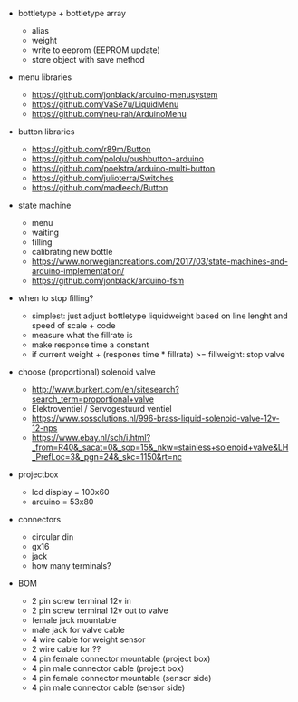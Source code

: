 - bottletype + bottletype array
  - alias
  - weight
  - write to eeprom (EEPROM.update)
  - store object with save method

- menu libraries
  - https://github.com/jonblack/arduino-menusystem
  - https://github.com/VaSe7u/LiquidMenu
  - https://github.com/neu-rah/ArduinoMenu

- button libraries
  - https://github.com/r89m/Button
  - https://github.com/pololu/pushbutton-arduino
  - https://github.com/poelstra/arduino-multi-button
  - https://github.com/julioterra/Switches
  - https://github.com/madleech/Button

- state machine
  - menu
  - waiting
  - filling
  - calibrating new bottle
  - https://www.norwegiancreations.com/2017/03/state-machines-and-arduino-implementation/
  - https://github.com/jonblack/arduino-fsm

- when to stop filling?
  - simplest: just adjust bottletype liquidweight based on line lenght and speed
    of scale + code
  - measure what the fillrate is
  - make response time a constant
  - if current weight + (respones time * fillrate) >= fillweight: stop valve

- choose (proportional) solenoid valve
  - http://www.burkert.com/en/sitesearch?search_term=proportional+valve
  - Elektroventiel / Servogestuurd ventiel
  - https://www.sossolutions.nl/996-brass-liquid-solenoid-valve-12v-12-nps
  - https://www.ebay.nl/sch/i.html?_from=R40&_sacat=0&_sop=15&_nkw=stainless+solenoid+valve&LH_PrefLoc=3&_pgn=24&_skc=1150&rt=nc

- projectbox
  - lcd display = 100x60
  - arduino = 53x80

- connectors
  - circular din
  - gx16
  - jack
  - how many terminals?

- BOM
  - 2 pin screw terminal 12v in
  - 2 pin screw terminal 12v out to valve
  - female jack mountable
  - male jack for valve cable
  - 4 wire cable for weight sensor
  - 2 wire cable for ??
  - 4 pin female connector mountable (project box)
  - 4 pin male connector cable (project box)
  - 4 pin female connector mountable (sensor side)
  - 4 pin male connector cable (sensor side)
